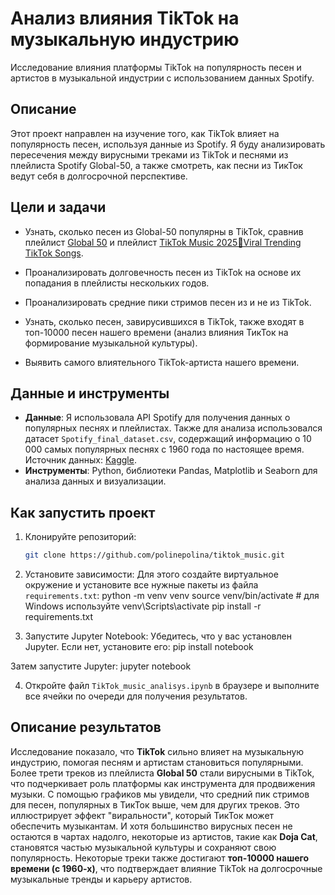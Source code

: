 # Анализ влияния TikTok на музыкальную индустрию
Исследование влияния платформы TikTok на популярность песен и артистов в музыкальной индустрии с использованием данных Spotify.

## Описание
Этот проект направлен на изучение того, как TikTok влияет на популярность песен, используя данные из Spotify. Я буду анализировать пересечения между вирусными треками из TikTok и песнями из плейлиста Spotify Global-50, а также смотреть, как песни из ТикТок ведут себя в долгосрочной перспективе.

## Цели и задачи
- Узнать, сколько песен из Global-50 популярны в TikTok, сравнив плейлист [Global 50](https://open.spotify.com/playlist/37i9dQZEVXbMDoHDwVN2tF) и плейлист [TikTok Music 2025💯Viral Trending TikTok Songs](https://open.spotify.com/playlist/57EG9lWmdn7HHofXuQVsow).

- Проанализировать долговечность песен из TikTok на основе их попадания в плейлисты нескольких годов.

- Проанализировать средние пики стримов песен из и не из TikTok. 

- Узнать, сколько песен, завирусившихся в TikTok, также входят в топ-10000 песен нашего времени (анализ влияния ТикТок на формирование музыкальной культуры).
    
- Выявить самого влиятельного TikTok-артиста нашего времени.


## Данные и инструменты
- **Данные**: Я использовала API Spotify для получения данных о популярных песнях и плейлистах. Также для анализа использовался датасет `Spotify_final_dataset.csv`, содержащий информацию о 10 000 самых популярных песнях с 1960 года по настоящее время.  
Источник данных: [Kaggle](https://www.kaggle.com/datasets/joebeachcapital/top-10000-spotify-songs-1960-now/data?select=top_10000_1960-now.csv).  
- **Инструменты**: Python, библиотеки Pandas, Matplotlib и Seaborn для анализа данных и визуализации.

## Как запустить проект
1. Клонируйте репозиторий:
   ```bash
   git clone https://github.com/polinepolina/tiktok_music.git

2. Установите зависимости: Для этого создайте виртуальное окружение и установите все нужные пакеты из файла `requirements.txt`:
python -m venv venv
source venv/bin/activate  # для Windows используйте venv\Scripts\activate
pip install -r requirements.txt

3. Запустите Jupyter Notebook: Убедитесь, что у вас установлен Jupyter. Если нет, установите его:
pip install notebook

Затем запустите Jupyter:
jupyter notebook

4. Откройте файл `TikTok_music_analisys.ipynb` в браузере и выполните все ячейки по очереди для получения результатов.

## Описание результатов
Исследование показало, что **TikTok** сильно влияет на музыкальную индустрию, помогая песням и артистам становиться популярными. Более трети треков из плейлиста **Global 50** стали вирусными в TikTok, что подчеркивает роль платформы как инструмента для продвижения музыки.
С помощью графиков мы увидели, что средний пик стримов для песен, популярных в ТикТок выше, чем для других треков. Это иллюстрирует эффект "виральности", который ТикТок может обеспечить музыкантам.
И хотя большинство вирусных песен не остаются в чартах надолго, некоторые из артистов, такие как **Doja Cat**, становятся частью музыкальной культуры и сохраняют свою популярность. Некоторые треки также достигают **топ-10000 нашего времени (с 1960-х)**, что подтверждает влияние TikTok на долгосрочные музыкальные тренды и карьеру артистов.
